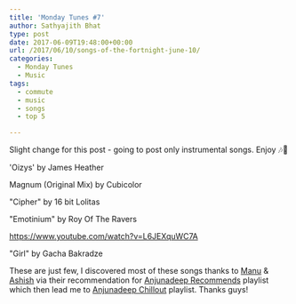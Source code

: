 ```yaml
---
title: 'Monday Tunes #7'
author: Sathyajith Bhat
type: post
date: 2017-06-09T19:48:00+00:00
url: /2017/06/10/songs-of-the-fortnight-june-10/
categories:
  - Monday Tunes
  - Music
tags:
  - commute
  - music
  - songs
  - top 5

---
```

Slight change for this post - going to post only instrumental songs. Enjoy &#x1f3b6;&#x1f3bc;



'Oizys' by James Heather



Magnum (Original Mix) by Cubicolor



"Cipher" by 16 bit Lolitas



"Emotinium" by Roy Of The Ravers

https://www.youtube.com/watch?v=L6JEXquWC7A

"Girl" by Gacha Bakradze



These are just few, I discovered most of these songs thanks to <a href="https://github.com/manuraj17/" target="_blank" rel="noopener">Manu</a> & <a href="https://github.com/ashishmax31" target="_blank" rel="noopener">Ashish</a> via their recommendation for <a href="https://open.spotify.com/user/anjunadeep/playlist/1GfH39JcID8aFZ0ZQQVkBk" target="_blank" rel="noopener">Anjunadeep Recommends</a> playlist which then lead me to <a href="https://open.spotify.com/user/anjunadeep/playlist/4LIb2PKCU2q36oMfA4eNHl" target="_blank" rel="noopener">Anjunadeep Chillout</a> playlist. Thanks guys!